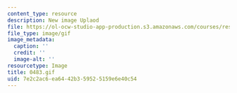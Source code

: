 ```yaml
---
content_type: resource
description: New image Uplaod
file: https://ol-ocw-studio-app-production.s3.amazonaws.com/courses/res-21g-01-kana-spring-2010/7e2c2ac6ea6442b359525159e6e40c54_0483.gif
file_type: image/gif
image_metadata:
  caption: ''
  credit: ''
  image-alt: ''
resourcetype: Image
title: 0483.gif
uid: 7e2c2ac6-ea64-42b3-5952-5159e6e40c54
---
```

